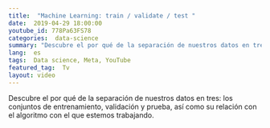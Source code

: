 ```yaml
---
title:  "Machine Learning: train / validate / test "
date:  2019-04-29 18:00:00
youtube_id: 778Pa63FS78
categories:  data-science  
summary: "Descubre el por qué de la separación de nuestros datos en tres: los conjuntos de entrenamiento, validación y prueba, así como su relación con el algoritmo con el que estemos trabajando."
lang:  es
tags:  Data science, Meta, YouTube
featured_tag:  Tv
layout: video
---
```


Descubre el por qué de la separación de nuestros datos en tres: los conjuntos de entrenamiento, validación y prueba, así como su relación con el algoritmo con el que estemos trabajando.
